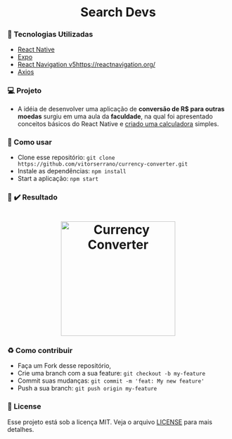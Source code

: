 <h1 align="center"> 
    Search Devs
</h1>

### :rocket: Tecnologias Utilizadas

- [React Native](https://reactnative.dev/)
- [Expo](https://expo.io/)
- [React Navigation v5]()https://reactnavigation.org/
- [Axios](https://github.com/axios/axios)

### :computer: Projeto 

- A idéia de desenvolver uma aplicação de <b>conversão de R$ para outras moedas</b> surgiu em uma aula da <b>faculdade</b>, na qual foi apresentado conceitos básicos do React Native e [criado uma calculadora](https://github.com/vitorserrano/calculator-react-native) simples.

### :page_facing_up: Como usar

- Clone esse repositório: `git clone https://github.com/vitorserrano/currency-converter.git`
- Instale as dependências: `npm install` 
- Start a aplicação: `npm start`

### :iphone: :heavy_check_mark: Resultado

<h1 align="center">
    <img alt="Currency Converter" title="#currencyconverter" width="260px" src=".github/video.gif" />
</h1>

### :recycle: Como contribuir

- Faça um Fork desse repositório,
- Crie uma branch com a sua feature: `git checkout -b my-feature`
- Commit suas mudanças: `git commit -m 'feat: My new feature'`
- Push a sua branch: `git push origin my-feature`

### :memo: License

Esse projeto está sob a licença MIT. Veja o arquivo [LICENSE](LICENSE) para mais detalhes.


